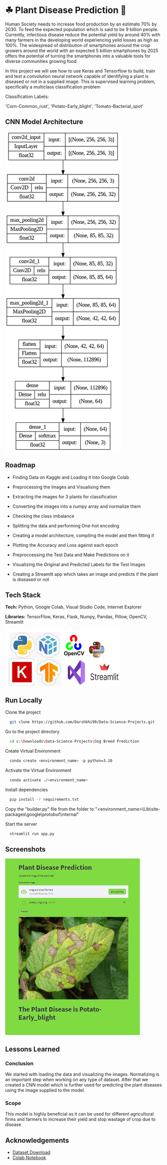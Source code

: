 
# ☘ Plant Disease Prediction 🦟

Human Society needs to increase food production by an estimate 70% by 2030. 
To feed the expected population which is said to be 9 billion people. Currently, 
infectious disease reduce the potential yield by around 40% with many farmers in
the developing world experiencing yeild losses as high as 100%. The widespread of 
distribution of smartphones around the crop growers around the world with an expected 
5 billion smartphones by 2025 offers the potential of turning the smartphones into a
valuable tools for diverse communities growing food.
   
In this project we will see how to use Keras and Tensorflow to build, train and test a convolution neural 
network capable of identifying a plant is diseased or not in a supplied image. This is supervised learning problem, 
specifically a multiclass classification problem

Classification Labels:

'Corn-Common_rust', 'Potato-Early_blight', 'Tomato-Bacterial_spot'

## CNN Model Architecture

![Model](https://github.com/Darshbhi99/Data-Science-Projects/blob/main/Plant%20Disease%20Prediction/static/model.png?raw=true)

## Roadmap

- Finding Data on Kaggle and Loading it into Google 
  Colab

- Preprocessing the Images and Visualising them

- Extracting the images for 3 plants for 
  classification

- Converting the images into a numpy array and 
  normalize them 

- Checking the class imbalance

- Splitting the data and performing One-hot encoding

- Creating a model architecture, compiling the model 
  and then fitting it

- Plotting the Accuracy and Loss against each epoch

- Preproccessing the Test Data and Make Predictions 
  on it

- Visualizing the Original and Predicted Labels for 
  the Test Images  

- Creating a Streamlit app which takes an image and 
  predicts if the plant is diseased or not 


## Tech Stack

**Tech:** Python, Google Colab, Visual Studio Code, 
          Internet Explorer

**Libraries:** TensorFlow, Keras, Flask, Numpy, Pandas,
               Pillow, OpenCV, Streamlit


![Logo](https://github.com/Darshbhi99/Data-Science-Projects/blob/main/Dog%20Breed%20Prediction/logo.png?raw=true)


## Run Locally

Clone the project

```bash
  git clone https://github.com/Darshbhi99/Data-Science-Projects.git
```

Go to the project directory

```bash
  cd c:\Downloads\Data-Science-Projects\Dog Breed Prediction
```

Create Virtual Environment

```bash
  conda create <environment_name> -p python=3.10
```

Activate the Virtual Environment

```bash
  conda activate ./<environment_name>
```

Install dependencies

```bash
  pip install -r requirements.txt
```

Copy the "builder.py" file from the folder to "<environment_name>\Lib\site-packages\google\protobuf\internal"

Start the server

```bash
  streamlit run app.py
```


## Screenshots

![App Screenshot](https://github.com/Darshbhi99/Data-Science-Projects/blob/main/Plant%20Disease%20Prediction/static/app.png?raw=true)


## Lessons Learned

### Conclusion
We started with loading the data and visualizing the images.
Normalizing is an important step when working on any type of 
dataset. After that we created a CNN model which is further 
used for predicting the plant diseases using the image supplied
to the model.

### Scope
This model is highly beneficial as it can be used for different
agricultural firms and farmers to increase their yield and stop 
wastage of crop due to disease

## Acknowledgements

 - [Dataset Download](https://www.kaggle.com/datasets/vipoooool/new-plant-diseases-dataset)
 - [Colab Notebook](https://colab.research.google.com/drive/1BlZV6QdpzVWyKMVOIcJfqWP6uFikwb4y?usp=share_link)

